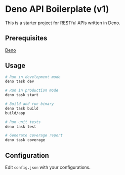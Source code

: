 # Deno API Boilerplate (v1)
This is a starter project for RESTful APIs written in Deno.

## Prerequisites
[Deno](https://deno.land)

## Usage
```bash
# Run in development mode
deno task dev

# Run in production mode
deno task start

# Build and run binary
deno task build
build/app

# Run unit tests
deno task test

# Generate coverage report
deno task coverage
```

## Configuration
Edit `config.json` with your configurations.
